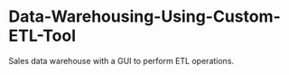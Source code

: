 # Data-Warehousing-Using-Custom-ETL-Tool
Sales data warehouse with a GUI to perform ETL operations.
